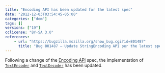 ```yaml
---
title: "Encoding API has been updated for the latest spec"
date: "2012-12-03T03:54:45-05:00"
categories: ["dom"]
tags: []
versions: ["19"]
cclicense: "BY-SA 3.0"
references:
    - url: "https://bugzilla.mozilla.org/show_bug.cgi?id=801487"
      title: "Bug 801487 – Update StringEncoding API per the latest spec and fix some bugs"
---
```

Following a change of the [Encoding API](https://encoding.spec.whatwg.org/#api) spec, the implementation of [`TextEncoder`](https://developer.mozilla.org/docs/Web/API/TextEncoder) and [`TextDecoder`](https://developer.mozilla.org/docs/Web/API/TextDecoder) has been updated.
